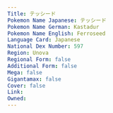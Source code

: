 ```yaml
---
﻿Title: テッシード
Pokemon Name Japanese: テッシード
Pokemon Name German: Kastadur
Pokemon Name English: Ferroseed
Language Card: Japanese
National Dex Number: 597
Region: Unova
Regional Form: false
Additional Form: false
Mega: false
Gigantamax: false
Cover: false
Link: 
Owned: 
---
```

